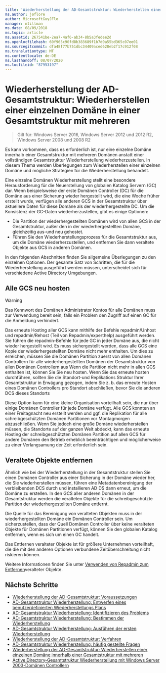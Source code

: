 ```yaml
---
title: 'Wiederherstellung der AD-Gesamtstruktur: Wiederherstellen einer einzelnen Domäne in einer Gesamtstruktur mit mehreren'
ms.author: joflore
author: MicrosoftGuyJFlo
manager: mtillman
ms.date: 08/09/2018
ms.topic: article
ms.assetid: 267541be-2ea7-4af6-ab34-8b5a3fedee2d
ms.openlocfilehash: 60f965c90fd8b383689f1b7d0a55bd365c07ee01
ms.sourcegitcommit: dfa48f77b751dbc34409aced628eb2f17c912f08
ms.translationtype: MT
ms.contentlocale: de-DE
ms.lasthandoff: 08/07/2020
ms.locfileid: "87953197"
---
```

# <a name="ad-forest-recovery---recovering-a-single-domain-in-a-multidomain-forest"></a>Wiederherstellung der AD-Gesamtstruktur: Wiederherstellen einer einzelnen Domäne in einer Gesamtstruktur mit mehreren

>Gilt für: Windows Server 2016, Windows Server 2012 und 2012 R2, Windows Server 2008 und 2008 R2

Es kann vorkommen, dass es erforderlich ist, nur eine einzelne Domäne innerhalb einer Gesamtstruktur mit mehreren Domänen anstatt einer vollständigen Gesamtstruktur Wiederherstellung wiederherzustellen. In diesem Thema werden Überlegungen zum Wiederherstellen einer einzelnen Domäne und mögliche Strategien für die Wiederherstellung behandelt.

Eine einzelne Domänen Wiederherstellung stellt eine besondere Herausforderung für die Neuerstellung von globalen Katalog Servern (GC) dar. Wenn beispielsweise der erste Domänen Controller (DC) für die Domäne aus einer Sicherung wieder hergestellt wird, die eine Woche früher erstellt wurde, verfügen alle anderen GCS in der Gesamtstruktur über aktuellere Daten für diese Domäne als der wiederhergestellte DC. Um die Konsistenz der GC-Daten wiederherzustellen, gibt es einige Optionen:

- Die Partition der wiederhergestellten Domänen wird von allen GCS in der Gesamtstruktur, außer den in der wiederhergestellten Domäne, gleichzeitig aus-und neu gehostet.
- Führen Sie den Wiederherstellungsprozess für die Gesamtstruktur aus, um die Domäne wiederherzustellen, und entfernen Sie dann veraltete Objekte aus GCS in anderen Domänen.

In den folgenden Abschnitten finden Sie allgemeine Überlegungen zu den einzelnen Optionen. Der gesamte Satz von Schritten, die für die Wiederherstellung ausgeführt werden müssen, unterscheidet sich für verschiedene Active Directory Umgebungen.

## <a name="rehost-all-gcs"></a>Alle GCS neu hosten

> [!WARNING]
> Das Kennwort des Domänen Administrator Kontos für alle Domänen muss zur Verwendung bereit sein, falls ein Problem den Zugriff auf einen GC für die Anmeldung verhindert.

Das erneute Hosting aller GCS kann mithilfe der Befehle repadmin/Unhost und repadmin/Rehost (Teil von Repadmin/experthelp) ausgeführt werden. Sie führen die repadmin-Befehle für jede GC in jeder Domäne aus, die nicht wieder hergestellt wird. Es muss sichergestellt werden, dass alle GCS eine Kopie der wiederhergestellten Domäne nicht mehr enthalten. Um dies zu erreichen, müssen Sie die Domänen Partition zuerst von allen Domänen Controllern für alle wiederhergestellten Domänen der Gesamtstruktur von allen Domänen Controllern aus Wenn die Partition nicht mehr in allen GCS enthalten ist, können Sie Sie neu hosten. Wenn Sie das erneute hosten durchführen, sollten Sie die Standort-und Replikations Struktur Ihrer Gesamtstruktur in Erwägung gezogen, indem Sie z. b. das erneute Hosten eines Domänen Controllers pro Standort abschließen, bevor Sie die anderen DCS dieses Standorts

Diese Option kann für eine kleine Organisation vorteilhaft sein, die nur über einige Domänen Controller für jede Domäne verfügt. Alle GCS konnten an einer Freitagnacht neu erstellt werden und ggf. die Replikation für alle schreibgeschützten Domänen Partitionen vor Montagmorgen abzuschließen. Wenn Sie jedoch eine große Domäne wiederherstellen müssen, die Standorte auf der ganzen Welt abdeckt, kann das erneute Hosting der schreibgeschützten Domänen Partition auf allen GCS für andere Domänen den Betrieb erheblich beeinträchtigen und möglicherweise zu einer Verlangsamung der Zeit erforderlich sein.

## <a name="remove-lingering-objects"></a>Veraltete Objekte entfernen

Ähnlich wie bei der Wiederherstellung in der Gesamtstruktur stellen Sie einen Domänen Controller aus einer Sicherung in der Domäne wieder her, die Sie wiederherstellen müssen, führen eine Metadatenbereinigung der verbleibenden DCS durch und installieren AD DS dann erneut, um die Domäne zu erstellen. In den GCS aller anderen Domänen in der Gesamtstruktur werden die veralteten Objekte für die schreibgeschützte Partition der wiederhergestellten Domäne entfernt.

Die Quelle für das Bereinigung von veralteten Objekten muss in der wiederhergestellten Domäne ein Domänen Controller sein. Um sicherzustellen, dass der Quell Domänen Controller über keine veralteten Objekte für Domänen Partitionen verfügt, können Sie den globalen Katalog entfernen, wenn es sich um einen GC handelt.

Das Entfernen veralteter Objekte ist für größere Unternehmen vorteilhaft, die die mit den anderen Optionen verbundene Zeitüberschreitung nicht riskieren können.

Weitere Informationen finden Sie unter [Verwenden von Repadmin zum Entfernen](/previous-versions/windows/it-pro/windows-server-2003/cc785298(v=ws.10))veralteter Objekte.

## <a name="next-steps"></a>Nächste Schritte

- [Wiederherstellung der AD-Gesamtstruktur: Voraussetzungen](AD-Forest-Recovery-Prerequisties.md)
- [AD-Gesamtstruktur Wiederherstellung: Entwerfen eines benutzerdefinierten Wiederherstellungs Plans](AD-Forest-Recovery-Devising-a-Plan.md)
- [AD-Gesamtstruktur Wiederherstellung: Identifizieren des Problems](AD-Forest-Recovery-Identify-the-Problem.md)
- [AD-Gesamtstruktur Wiederherstellung: Bestimmen der Wiederherstellung](AD-Forest-Recovery-Determine-how-to-Recover.md)
- [AD-Gesamtstruktur Wiederherstellung: Ausführen der ersten Wiederherstellung](AD-Forest-Recovery-Perform-initial-recovery.md)
- [Wiederherstellung der AD-Gesamtstruktur: Verfahren](AD-Forest-Recovery-Procedures.md)
- [AD-Gesamtstruktur Wiederherstellung: häufig gestellte Fragen](AD-Forest-Recovery-FAQ.md)
- [Wiederherstellung der AD-Gesamtstruktur: Wiederherstellen einer einzelnen Domäne innerhalb einer Gesamtstruktur mit mehreren](AD-Forest-Recovery-Single-Domain-in-Multidomain-Recovery.md)
- [Active Directory-Gesamtstruktur Wiederherstellung mit Windows Server 2003-Domänen Controllern](AD-Forest-Recovery-Windows-Server-2003.md)

